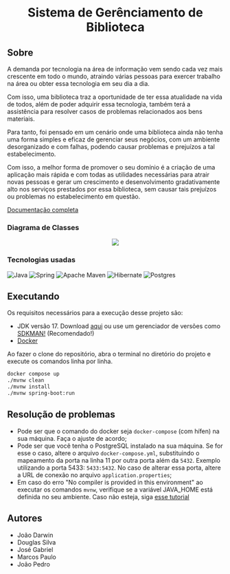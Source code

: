 <div align="center">
  <h1 align="center" id="titulo">Sistema de Gerênciamento de Biblioteca</h1>
</div>

## Sobre
A demanda por tecnologia na área de informação vem sendo cada vez mais
crescente em todo o mundo, atraindo várias pessoas para exercer trabalho na área
ou obter essa tecnologia em seu dia a dia. 

Com isso, uma biblioteca traz a oportunidade de ter essa atualidade na vida de todos, além de poder adquirir essa
tecnologia, também terá a assistência para resolver casos de problemas
relacionados aos bens materiais. 

Para tanto, foi pensado em um cenário onde uma
biblioteca ainda não tenha uma forma simples e eficaz de gerenciar seus negócios,
com um ambiente desorganizado e com falhas, podendo causar problemas e
prejuízos a tal estabelecimento. 

Com isso, a melhor forma de promover o seu domínio é a criação de uma aplicação mais rápida e com todas as utilidades
necessárias para atrair novas pessoas e gerar um crescimento e desenvolvimento
gradativamente alto nos serviços prestados por essa biblioteca, sem causar tais
prejuízos ou problemas no estabelecimento em questão. 

[Documentação completa](https://github.com/user-attachments/files/16938970/Trabalho.de.Banco.de.Dados.pdf)

### Diagrama de Classes

<div align="center">
  <img src="https://github.com/user-attachments/assets/cc7b38f3-24d4-4383-864e-3f69b8eddd01"/>
</div>

### Tecnologias usadas
  
  ![Java](https://img.shields.io/badge/java-%23ED8B00.svg?style=for-the-badge&logo=openjdk&logoColor=white)
  ![Spring](https://img.shields.io/badge/spring-%236DB33F.svg?style=for-the-badge&logo=spring&logoColor=white)
  ![Apache Maven](https://img.shields.io/badge/Apache%20Maven-C71A36?style=for-the-badge&logo=Apache%20Maven&logoColor=white)
  ![Hibernate](https://img.shields.io/badge/Hibernate-59666C?style=for-the-badge&logo=Hibernate&logoColor=white)
  ![Postgres](https://img.shields.io/badge/postgres-%23316192.svg?style=for-the-badge&logo=postgresql&logoColor=white)

## Executando

Os requisitos necessários para a execução desse projeto são:

- JDK versão 17. Download [aqui](https://www.oracle.com/br/java/technologies/downloads/#jdk17) ou use um gerenciador de versões como [SDKMAN!](https://sdkman.io/install) (Recomendado!)
- [Docker](https://www.docker.com/products/docker-desktop/)

Ao fazer o clone do repositório, abra o terminal no diretório do projeto e execute os comandos linha por linha.

```bash
docker compose up 
./mvnw clean
./mvnw install
./mvnw spring-boot:run
```

## Resolução de problemas

- Pode ser que o comando do docker seja `docker-compose` (com hífen) na sua máquina. Faça o ajuste de acordo;
- Pode ser que você tenha o PostgreSQL instalado na sua máquina. Se for esse o caso, altere o arquivo `docker-compose.yml`, substituindo o mapeamento da porta na linha 11 por outra porta além da `5432`. Exemplo utilizando a porta 5433: `5433:5432`. No caso de alterar essa porta, altere a URL de conexão no arquivo `application.properties`;
- Em caso do erro "No compiler is provided in this environment" ao executar os comandos `mvnw`, verifique se a variável JAVA_HOME está definida no seu ambiente. Caso não esteja, siga [esse tutorial](https://www.baeldung.com/java-home-on-windows-mac-os-x-linux)

## Autores
- João Darwin
- Douglas Silva
- José Gabriel
- Marcos Paulo
- João Pedro
